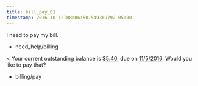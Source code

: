 ```yaml
---
title: bill_pay_01
timestamp: 2016-10-12T08:06:50.549369792-05:00
---
```


I need to pay my bill.
* need_help/billing

< Your current outstanding balance is [$5.40](currency/balance), due on [11/5/2016](time/due_date). Would you like to pay that?
* billing/pay
